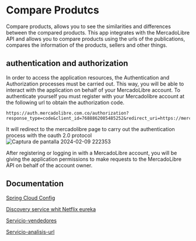 
# Compare Produtcs

Compare products, allows you to see the similarities and differences between the compared products. This app integrates with the MercadoLibre API and allows you to compare products using the urls of the publications, compares the information of the products, sellers and other things.

## authentication and authorization

In order to access the application resources, the Authentication and Authorization processes must be carried out. This way, you will be able to interact with the application on behalf of your MercadoLibre account.
To authenticate yourself you must register with your Mercadolibre account at the following url to obtain the authorization code.

````https
https://auth.mercadolibre.com.co/authorization?response_type=code&client_id=7688862085485252&redirect_uri=https://mercadolibrecomparator.com
````
It will redirect to the mercadolibre page to carry out the authentication process with the oauth 2.0 protocol
![Captura de pantalla 2024-02-09 222353](https://github.com/MateoRodriguez0/mercadolibre-products-comparator/assets/107595139/b192d65a-0594-437d-b36c-03a6b09878ed)

After registering or logging in with a MercadoLibre account, you will be giving the application permissions to make requests to the MercadoLibre API on behalf of the account owner.


## Documentation

[Spring Cloud Config](https://github.com/MateoRodriguez0/mercadolibre-products-comparator/blob/master/config-server/README.md)

[Discovery service whit Netflix eureka](https://github.com/MateoRodriguez0/mercadolibre-products-comparator/blob/master/eureka-server/README.md)

[Servicio-vendedores]()

[Servicio-analisis-url]()

